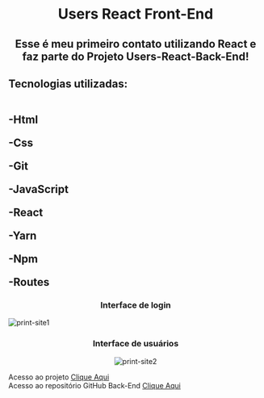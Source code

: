 <h1 align="center"> Users React Front-End </h1>
<h2 align="center">Esse é meu primeiro contato utilizando React e faz parte do Projeto Users-React-Back-End!</h2>

<h2>Tecnologias utilizadas:
 <br> <br>
  <p>-Html</p>
  <p>-Css</p>
  <p>-Git</p>
  <p>-JavaScript</p>
  <p>-React</p>
  <p>-Yarn</p>
  <p>-Npm</p>
  <p>-Routes</p>
  
</h2> 

<h3 align="center">Interface de login</h3>

<img src="https://github.com/EvertonDepla/Users-React-Back-End/blob/master/assets/React-login.png?raw=true" alt="print-site1">

<h3 align="center">Interface de usuários</h3>

<div align="center">

<img src="https://github.com/EvertonDepla/Users-React-Back-End/blob/master/assets/react-users.png?raw=true" alt="print-site2">

</div>

 <footer>
 <p>
  
  Acesso ao projeto <a href="https://users-react-app-everton.netlify.app" target="_blank">Clique Aqui <a>
  <br>
  Acesso ao repositório GitHub Back-End <a href="" target="_blank">Clique Aqui <a>
  
 </p>
</footer>
